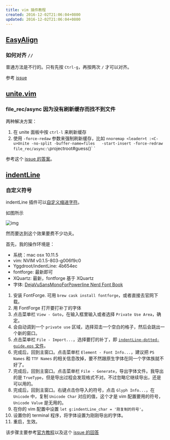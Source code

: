 ```yaml
---
title: vim 插件教程
created: 2016-12-02T21:06:04+0800
updated: 2016-12-02T21:06:04+0800
---
```


## [EasyAlign](https://github.com/junegunn/vim-easy-align)

### 如何对齐 `//`

普通方法是不行的。只有先按 `Ctrl-g`，再按两次 `/` 才可以对齐。

参考 [issue](https://github.com/junegunn/vim-easy-align/issues/53)


## [unite.vim](https://github.com/Shougo/unite.vim)

### file_rec/async 因为没有刷新缓存而找不到文件

两种解决方案：

1. 在 unite 面板中按 `ctrl-l` 来刷新缓存
2. 使用 `-force-redaw` 参数来强制刷新缓存，比如 `nnoremap <leader>t :<C-u>Unite -no-split -buffer-name=files   -start-insert -force-redraw file_rec/async:\`projectroot#guess()\` <cr>`

参考这个 [issue 的答案](https://github.com/Shougo/unite.vim/issues/930#issuecomment-220190238)。


## [indentLine](https://github.com/Yggdroot/indentLine)

### 自定义符号

indentLine 插件可以[自定义缩进字符][1]。

如图所示

![img](https://camo.githubusercontent.com/8e0f6822f859a9a8a7069219f6816174a4737f8e/687474703a2f2f692e696d6775722e636f6d2f325a41376f615a2e706e67)

然而要达到这个效果要费不少功夫。

首先，我的操作环境是：

- 系统：mac osx 10.11.5
- vim: NVIM v0.1.5-803-g006f9c0
- Yggdroot/indentLine: 4b654ec
- fontforge: 最新即可
- XQuartz: 最新，fontforge 基于 XQuartz
- 字体: [DejaVuSansMonoForPowerline Nerd Font Book](https://github.com/ryanoasis/nerd-fonts)

1. 安装 FontForge. 可用 `brew cask install fontforge`，或者直接去官网下载。
2. 用 FontForge 打开要打补丁的字体
3. 点击菜单栏 `View - Goto`，在输入框里输入或者选择 `Private Use Area`，确定。
4. 会自动调到一个 `private use` 区域，选择双击一个空白的格子，然后会跳出一个新的窗口。
5. 点击菜单栏 `File - Import...`，选择要打的补丁，即 [`indentLine-dotted-guide.eps` 文件](https://github.com/Yggdroot/indentLine/blob/master/glyph/indentLine-dotted-guide.eps)。
6. 完成后，回到主窗口。点击菜单栏 `Element - Font Info...`，建议把 `PS Names` 和 `TTF Names` 的相关信息改掉，要不然跟原生字体在同一个字体族就不好了。
7. 完成后，回到主窗口。点击菜单栏 `File - Generate`，导出字体文件。我导出的是 `TrueType`，但是导出过程会发现格式不对。不过忽略它继续导出，还是可以用的。
8. 完成后，回到主窗口。右键点击你导入的符号，点击 `Glyph Info...`，在 `Unicode` 中，复制 `Unicode Char` 对应的值，这个才是 vim 配置要用的符号，`Unicode Value` 是无用的。
9. 在你的 vim 配置中设置 `let g:indentLine_char = '刚复制的符号'`。
10. 设置你的 terminal 程序，将字体设置为刚刚导出的字体。
11. 重启，生效。

该步骤主要参考[官方教程][1]以及这个 [issue 的回答](https://github.com/Yggdroot/indentLine/issues/98#issuecomment-140926831)

[1]: https://github.com/Yggdroot/indentLine#font-patching
